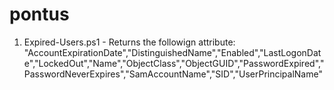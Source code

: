 # pontus

1. Expired-Users.ps1 - Returns the followign attribute: "AccountExpirationDate","DistinguishedName","Enabled","LastLogonDate","LockedOut","Name","ObjectClass","ObjectGUID","PasswordExpired","PasswordNeverExpires","SamAccountName","SID","UserPrincipalName"
